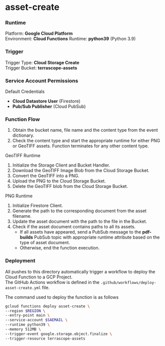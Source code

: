 # asset-create

### Runtime
Platform: **Google Cloud Platform**  
Environment: **Cloud Functions**
Runtime: **python39** (Python 3.9)  

### Trigger
Trigger Type: **Cloud Storage Create**  
Trigger Bucket: **terrascope-assets**  

### Service Account Permissions
Default Credentials
- **Cloud Datastore User** (Firestore)
- **Pub/Sub Publisher** (Cloud PubSub)

### Function Flow
1. Obtain the bucket name, file name and the content type from the event dictionary.
2. Check the content type and start the appropriate runtime for either PNG or GeoTIFF assets. Function terminates for any other content type.

GeoTIFF Runtime
1. Initialize the Storage Client and Bucket Handler.
2. Download the GeoTIFF Image Blob from the Cloud Storage Bucket.
3. Convert the GeoTIFF into a PNG.
4. Upload the PNG to the Cloud Storage Bucket.
5. Delete the GeoTIFF blob from the Cloud Storage Bucket.

PNG Runtime
1. Initialize Firestore Client.
2. Generate the path to the corresponding document from the asset filename.
3. Update the asset document with the path to the file in the Bucket.
4. Check if the asset document contains paths to all its assets.
    - If all assets have appeared, send a PubSub message to the **pdf-builds** PubSub topic with appropriate runtime attribute based on the type of asset document.
    - Otherwise, end the function execution.

### Deployment
All pushes to this directory automatically trigger a workflow to deploy the Cloud Function to a GCP Project.   
The GitHub Actions workflow is defined in the ``.github/workflows/deploy-asset-create.yml`` file.

The command used to deploy the function is as follows
```bash
gcloud functions deploy asset-create \
--region $REGION \
--entry-point main \
--service-account $SAEMAIL \
--runtime python39 \
--memory 512MB \
--trigger-event google.storage.object.finalize \
--trigger-resource terrascope-assets
```